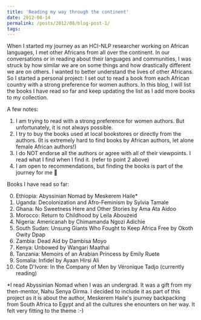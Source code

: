 ```yaml
---
title: 'Reading my way through the continent'
date: 2012-08-14
permalink: /posts/2012/08/blog-post-1/
tags:
---
```


When I started my journey as an HCI-NLP researcher working on African languages, I met other Africans from all over the continent. In our conversations or in reading about their languages and communities, I was struck by how similar we are on some things and how drastically different we are on others. I wanted to better understand the lives of other Africans. So I started a personal project: I set out to read a book from each African country with a strong preference for women authors. In this blog, I will list the books I have read so far and keep updating the list as I add more books to my collection. 

A few notes:

1. I am trying to read with a strong preference for women authors. But unfortunately, it is not always possible. 
2. I try to buy the books used at local bookstores or directly from the authors. (It is extremely hard to find books by African authors, let alone female African authors!)
3. I do NOT endorse all the authors or agree with all of their viewpoints. I read what I find when I find it. (refer to point 2 above)
4. I am open to recommendations, but finding the books is part of the journey for me 🙂

Books  I have read so far:

0. Ethiopia: Abyssinian Nomad by Meskerem Haile*
1. Uganda: Decolonization and Afro-Feminism by Sylvia Tamale
2. Ghana: No Sweetness Here and Other Stories by Ama Ata Aidoo
3. Morocco: Return to Childhood by Leila Abouzeid
4. Nigeria: Americanah by Chimamanda Ngozi Adichie
5. South Sudan: Unsung Giants Who Fought to Keep Africa Free by Okoth Owity Dpap
6. Zambia: Dead Aid by Dambisa Moyo
7. Kenya: Unbowed by Wangari Maathai
8. Tanzania: Memoirs of an Arabian Princess by Emily Ruete
9. Somalia: Infidel by Ayaan Hirsi Ali
10. Cote D'Ivore: In the Company of Men by Véronique Tadjo (currently reading)

\*I read Abyssinian Nomad when I was an undergrad. It was a gift from my then-mentor, Nahu Senya Girma. I decided to include it as part of this project as it is about the author, Meskerem Haile's journey backpacking from South Africa to Egypt and all the cultures she enounters on her way. It felt very fitting to the theme :-)

  



